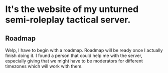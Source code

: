# It's the website of my unturned semi-roleplay tactical server.
## Roadmap
Welp, I have to begin with a roadmap. Roadmap will be ready once I actually finish doing it. I found a person that could help me with the server, especially giving that we might have to be moderators for different timezones which will work with them.

